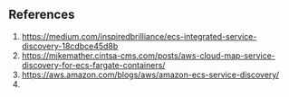 ## References
1. https://medium.com/inspiredbrilliance/ecs-integrated-service-discovery-18cdbce45d8b
2. https://mikemather.cintsa-cms.com/posts/aws-cloud-map-service-discovery-for-ecs-fargate-containers/
3. https://aws.amazon.com/blogs/aws/amazon-ecs-service-discovery/
4.
